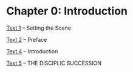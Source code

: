 # Chapter 0: Introduction

[Text 1](1.md) – Setting the Scene

[Text 2](2.md) – Preface

[Text 4](4.md) – Introduction

[Text 5](5.md) – THE DISCIPLIC SUCCESSION

